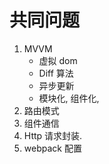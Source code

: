 # 共同问题

1. MVVM
    - 虚拟 dom
    - Diff 算法
    - 异步更新
    - 模块化, 组件化,
2. 路由模式
3. 组件通信
4. Http 请求封装.
5. webpack 配置
